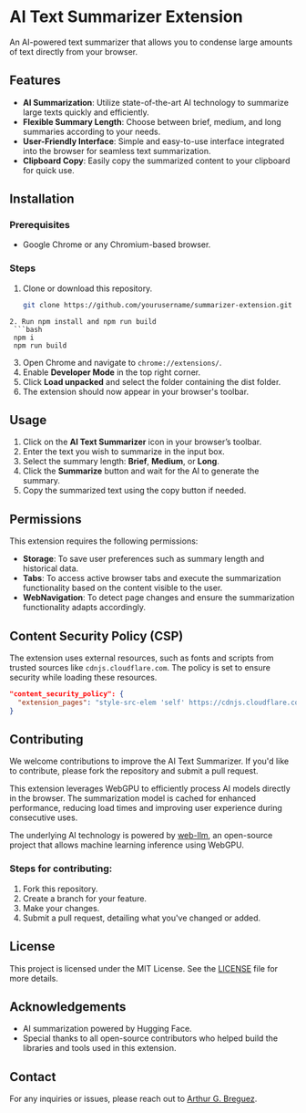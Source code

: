 # AI Text Summarizer Extension

An AI-powered text summarizer that allows you to condense large amounts of text directly from your browser.

## Features

- **AI Summarization**: Utilize state-of-the-art AI technology to summarize large texts quickly and efficiently.
- **Flexible Summary Length**: Choose between brief, medium, and long summaries according to your needs.
- **User-Friendly Interface**: Simple and easy-to-use interface integrated into the browser for seamless text summarization.
- **Clipboard Copy**: Easily copy the summarized content to your clipboard for quick use.

## Installation

### Prerequisites

- Google Chrome or any Chromium-based browser.

### Steps

1. Clone or download this repository.
   
   ```bash
   git clone https://github.com/yourusername/summarizer-extension.git
  ```
2. Run npm install and npm run build
   ```bash
   npm i
   npm run build
  ```
3. Open Chrome and navigate to `chrome://extensions/`.
4. Enable **Developer Mode** in the top right corner.
5. Click **Load unpacked** and select the folder containing the dist folder.
6. The extension should now appear in your browser's toolbar.

## Usage

1. Click on the **AI Text Summarizer** icon in your browser’s toolbar.
2. Enter the text you wish to summarize in the input box.
3. Select the summary length: **Brief**, **Medium**, or **Long**.
4. Click the **Summarize** button and wait for the AI to generate the summary.
5. Copy the summarized text using the copy button if needed.

## Permissions

This extension requires the following permissions:

- **Storage**: To save user preferences such as summary length and historical data.
- **Tabs**: To access active browser tabs and execute the summarization functionality based on the content visible to the user.
- **WebNavigation**: To detect page changes and ensure the summarization functionality adapts accordingly.

## Content Security Policy (CSP)

The extension uses external resources, such as fonts and scripts from trusted sources like `cdnjs.cloudflare.com`. The policy is set to ensure security while loading these resources.

```json
"content_security_policy": {
  "extension_pages": "style-src-elem 'self' https://cdnjs.cloudflare.com; font-src 'self' https://cdnjs.cloudflare.com; script-src 'self' 'wasm-unsafe-eval'; default-src 'self' data:; connect-src 'self' data: https://huggingface.co https://cdn-lfs.huggingface.co https://cdn-lfs-us-1.huggingface.co https://cdn-lfs-us-1.hf.co https://raw.githubusercontent.com"
}
```

## Contributing

We welcome contributions to improve the AI Text Summarizer. If you'd like to contribute, please fork the repository and submit a pull request.

This extension leverages WebGPU to efficiently process AI models directly in the browser. The summarization model is cached for enhanced performance, reducing load times and improving user experience during consecutive uses.

The underlying AI technology is powered by [web-llm](https://github.com/mlc-ai/web-llm/tree/main), an open-source project that allows machine learning inference using WebGPU.

### Steps for contributing:

1. Fork this repository.
2. Create a branch for your feature.
3. Make your changes.
4. Submit a pull request, detailing what you've changed or added.

## License

This project is licensed under the MIT License. See the [LICENSE](./LICENSE) file for more details.

## Acknowledgements

- AI summarization powered by Hugging Face.
- Special thanks to all open-source contributors who helped build the libraries and tools used in this extension.

## Contact

For any inquiries or issues, please reach out to [Arthur G. Breguez](https://arthurbreguez.info).
